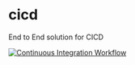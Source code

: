 # cicd
End to End solution for CICD

[![Continuous Integration Workflow](https://github.com/vipin-tech/cicd/actions/workflows/ci.yaml/badge.svg?branch=)](https://github.com/vipin-tech/cicd/actions/workflows/ci.yaml)
